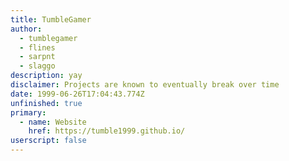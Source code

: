 ```yaml
---
title: TumbleGamer
author:
  - tumblegamer
  - flines
  - sarpnt
  - slaggo
description: yay
disclaimer: Projects are known to eventually break over time
date: 1999-06-26T17:04:43.774Z
unfinished: true
primary:
  - name: Website
    href: https://tumble1999.github.io/
userscript: false
---
```

